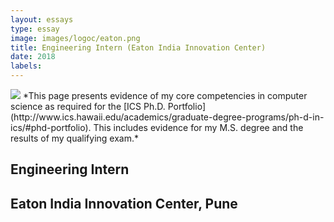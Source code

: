 ```yaml
---
layout: essays  
type: essay
image: images/logoc/eaton.png
title: Engineering Intern (Eaton India Innovation Center)
date: 2018
labels:
---
```


<img class="ui image" src="{{ site.baseurl }}/images/logoc/eaton.png ">
*This page presents evidence of my core competencies in computer science as required for the [ICS Ph.D. Portfolio](http://www.ics.hawaii.edu/academics/graduate-degree-programs/ph-d-in-ics/#phd-portfolio). This includes evidence for my M.S. degree and the results of my qualifying exam.*

## Engineering Intern
## Eaton India Innovation Center, Pune
